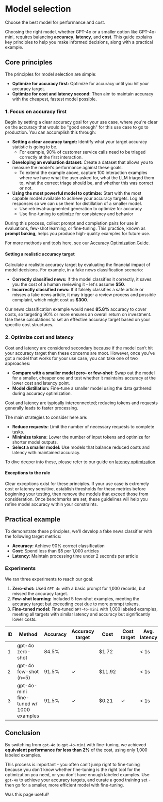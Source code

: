 Model selection
===============

Choose the best model for performance and cost.

Choosing the right model, whether GPT-4o or a smaller option like GPT-4o-mini, requires balancing **accuracy**, **latency**, and **cost**. This guide explains key principles to help you make informed decisions, along with a practical example.

Core principles
---------------

The principles for model selection are simple:

*   **Optimize for accuracy first:** Optimize for accuracy until you hit your accuracy target.
*   **Optimize for cost and latency second:** Then aim to maintain accuracy with the cheapest, fastest model possible.

### 1\. Focus on accuracy first

Begin by setting a clear accuracy goal for your use case, where you're clear on the accuracy that would be "good enough" for this use case to go to production. You can accomplish this through:

*   **Setting a clear accuracy target:** Identify what your target accuracy statistic is going to be.
    *   For example, 90% of customer service calls need to be triaged correctly at the first interaction.
*   **Developing an evaluation dataset:** Create a dataset that allows you to measure the model's performance against these goals.
    *   To extend the example above, capture 100 interaction examples where we have what the user asked for, what the LLM triaged them to, what the correct triage should be, and whether this was correct or not.
*   **Using the most powerful model to optimize:** Start with the most capable model available to achieve your accuracy targets. Log all responses so we can use them for distillation of a smaller model.
    *   Use retrieval-augmented generation to optimize for accuracy
    *   Use fine-tuning to optimize for consistency and behavior

During this process, collect prompt and completion pairs for use in evaluations, few-shot learning, or fine-tuning. This practice, known as **prompt baking**, helps you produce high-quality examples for future use.

For more methods and tools here, see our [Accuracy Optimization Guide](https://platform.openai.com/docs/guides/optimizing-llm-accuracy).

#### Setting a realistic accuracy target

Calculate a realistic accuracy target by evaluating the financial impact of model decisions. For example, in a fake news classification scenario:

*   **Correctly classified news:** If the model classifies it correctly, it saves you the cost of a human reviewing it - let's assume **$50**.
*   **Incorrectly classified news:** If it falsely classifies a safe article or misses a fake news article, it may trigger a review process and possible complaint, which might cost us **$300**.

Our news classification example would need **85.8%** accuracy to cover costs, so targeting 90% or more ensures an overall return on investment. Use these calculations to set an effective accuracy target based on your specific cost structures.

### 2\. Optimize cost and latency

Cost and latency are considered secondary because if the model can’t hit your accuracy target then these concerns are moot. However, once you’ve got a model that works for your use case, you can take one of two approaches:

*   **Compare with a smaller model zero- or few-shot:** Swap out the model for a smaller, cheaper one and test whether it maintains accuracy at the lower cost and latency point.
*   **Model distillation:** Fine-tune a smaller model using the data gathered during accuracy optimization.

Cost and latency are typically interconnected; reducing tokens and requests generally leads to faster processing.

The main strategies to consider here are:

*   **Reduce requests:** Limit the number of necessary requests to complete tasks.
*   **Minimize tokens:** Lower the number of input tokens and optimize for shorter model outputs.
*   **Select a smaller model:** Use models that balance reduced costs and latency with maintained accuracy.

To dive deeper into these, please refer to our guide on [latency optimization](https://platform.openai.com/docs/guides/latency-optimization).

#### Exceptions to the rule

Clear exceptions exist for these principles. If your use case is extremely cost or latency sensitive, establish thresholds for these metrics before beginning your testing, then remove the models that exceed those from consideration. Once benchmarks are set, these guidelines will help you refine model accuracy within your constraints.

Practical example
-----------------

To demonstrate these principles, we'll develop a fake news classifier with the following target metrics:

*   **Accuracy:** Achieve 90% correct classification
*   **Cost:** Spend less than $5 per 1,000 articles
*   **Latency:** Maintain processing time under 2 seconds per article

### Experiments

We ran three experiments to reach our goal:

1.  **Zero-shot:** Used `GPT-4o` with a basic prompt for 1,000 records, but missed the accuracy target.
2.  **Few-shot learning:** Included 5 few-shot examples, meeting the accuracy target but exceeding cost due to more prompt tokens.
3.  **Fine-tuned model:** Fine-tuned `GPT-4o-mini` with 1,000 labeled examples, meeting all targets with similar latency and accuracy but significantly lower costs.

|ID|Method|Accuracy|Accuracy target|Cost|Cost target|Avg. latency|Latency target|
|---|---|---|---|---|---|---|---|
|1|gpt-4o zero-shot|84.5%||$1.72||< 1s||
|2|gpt-4o few-shot (n=5)|91.5%|✓|$11.92||< 1s|✓|
|3|gpt-4o-mini fine-tuned w/ 1000 examples|91.5%|✓|$0.21|✓|< 1s|✓|

Conclusion
----------

By switching from `gpt-4o` to `gpt-4o-mini` with fine-tuning, we achieved **equivalent performance for less than 2%** of the cost, using only 1,000 labeled examples.

This process is important - you often can’t jump right to fine-tuning because you don’t know whether fine-tuning is the right tool for the optimization you need, or you don’t have enough labeled examples. Use `gpt-4o` to achieve your accuracy targets, and curate a good training set - then go for a smaller, more efficient model with fine-tuning.

Was this page useful?
